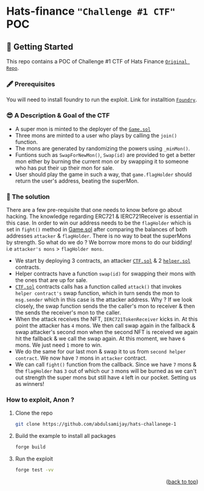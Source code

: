 # Hats-finance `"Challenge #1 CTF"` POC

## :memo: Getting Started

This repo contains a POC of Challenge #1 CTF of Hats Finance [`Original Repo`](https://github.com/hats-finance/games).

### :fountain_pen: Prerequisites

You will need to install foundry to run the exploit. Link for installtion [`Foundry`](https://github.com/foundry-rs/foundry).

### :sunglasses: A Description & Goal of the CTF 
- A super mon is minted to the deployer of the [`Game.sol`](./src/Game.sol)
- Three mons are minted to a user who plays by calling the `join()` function.
- The mons are generated by randomizing the powers using `_minMon()`.
- Funtions such as `SwapForNewMon()`, `Swap(id)` are provided to get a better mon either by burning the current mon or by swapping it to someone who has put their up  their mon for sale.
- User should play the game in such a way, that `game.flagHolder` should return the user's address, beating the superMon.

### :cowboy_hat_face: The solution 
There are a few pre-requisite that one needs to know before go about hacking. The knowledge regarding ERC721 & IERC721Receiver is essential in this case. In order to win our address needs to be the `flagHolder` which is set in `fight()` method in [Game.sol](./src/Game.sol) after comparing the balances of both addresses `attacker` & `flagHolder`. There is no way to beat the superMons by strength. So what do we do ? We borrow more mons to do our bidding! i.e `attacker's mons` > `flagHolder mons`.
- We start by deploying 3 contracts, an attacker [`CTF.sol`](./src/CTF.sol) & 2 [`helper.sol`](./src/Helper.sol) contracts.
- Helper contracts have a function `swap(id)` for swapping their mons with the ones that are up for sale.
- [`CTF.sol`](./src/CTF.sol) contracts calls has a function called `attack()` that invokes `helper contract's` swap function, which in turn sends the mon to `msg.sender` which in this case is the attacker address. Why ? If we look closely, the swap function sends the the caller's mon to receiver & then the sends the receiver's mon to the caller. 
- When the attack receives the NFT, `IERC721TokenReceiver` kicks in. At this point the attacker has `4` mons. We then call swap again in the fallback & swap attacker's second mon when the second NFT is received we again hit the fallback & we call the swap again. At this moment, we have `6` mons. We just need `1` more to win.
- We do the same for our last mon & swap it to us from `second helper contract`. We now have `7` mons in `attacker` contract.
- We can call `fight()` function from the callback. Since we have `7` mons & the `flagHolder` has `3` out of which our `3` mons will be burned as we can't out strength the super mons but still have `4` left in our pocket. Setting us as winners!


### How to exploit, Anon ?

1. Clone the repo
   ```sh
   git clone https://github.com/abdulsamijay/hats-challanege-1
   ```
2. Build the example to install all packages
   ```sh
   forge build
   ```
3. Run the exploit
   ```sh
   forge test -vv
   ```

<p align="right">(<a href="#top">back to top</a>)</p>
